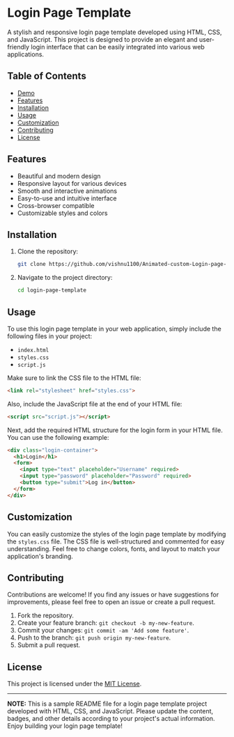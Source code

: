 # Login Page Template 


A stylish and responsive login page template developed using HTML, CSS, and JavaScript. This project is designed to provide an elegant and user-friendly login interface that can be easily integrated into various web applications.



## Table of Contents

- [Demo](#demo)
- [Features](#features)
- [Installation](#installation)
- [Usage](#usage)
- [Customization](#customization)
- [Contributing](#contributing)
- [License](#license)

## Features

- Beautiful and modern design
- Responsive layout for various devices
- Smooth and interactive animations
- Easy-to-use and intuitive interface
- Cross-browser compatible
- Customizable styles and colors

## Installation

1. Clone the repository:

   ```bash
   git clone https://github.com/vishnu1100/Animated-custom-Login-page-template.git
   ```

2. Navigate to the project directory:

   ```bash
   cd login-page-template
   ```

## Usage

To use this login page template in your web application, simply include the following files in your project:

- `index.html`
- `styles.css`
- `script.js`

Make sure to link the CSS file to the HTML file:

```html
<link rel="stylesheet" href="styles.css">
```

Also, include the JavaScript file at the end of your HTML file:

```html
<script src="script.js"></script>
```

Next, add the required HTML structure for the login form in your HTML file. You can use the following example:

```html
<div class="login-container">
  <h1>Login</h1>
  <form>
    <input type="text" placeholder="Username" required>
    <input type="password" placeholder="Password" required>
    <button type="submit">Log in</button>
  </form>
</div>
```


## Customization

You can easily customize the styles of the login page template by modifying the `styles.css` file. The CSS file is well-structured and commented for easy understanding. Feel free to change colors, fonts, and layout to match your application's branding.

## Contributing

Contributions are welcome! If you find any issues or have suggestions for improvements, please feel free to open an issue or create a pull request.

1. Fork the repository.
2. Create your feature branch: `git checkout -b my-new-feature`.
3. Commit your changes: `git commit -am 'Add some feature'`.
4. Push to the branch: `git push origin my-new-feature`.
5. Submit a pull request.

## License

This project is licensed under the [MIT License](./LICENSE).

---

**NOTE:** This is a sample README file for a login page template project developed with HTML, CSS, and JavaScript. Please update the content, badges, and other details according to your project's actual information. Enjoy building your login page template!
